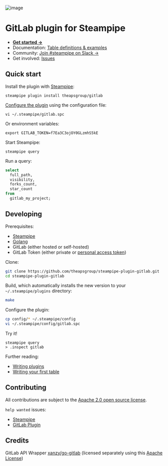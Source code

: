 ![image](https://github.com/theapsgroup/steampipe-plugin-gitlab/raw/main/docs/gitlab-plugin-social-graphic.png)

# GitLab plugin for Steampipe

* **[Get started →](https://hub.steampipe.io/plugins/theapsgroup/gitlbb)**
* Documentation: [Table definitions & examples](https://hub.steampipe.io/plugins/theapsgroup/gitlab/tables)
* Community: [Join #steampipe on Slack →](https://turbot.com/community/join)
* Get involved: [Issues](https://github.com/theapsgroup/steampipe-plugin-gitlab/issues)

## Quick start

Install the plugin with [Steampipe](https://steampipe.io/downloads):

```shell
steampipe plugin install theapsgroup/gitlab
```

[Configure the plugin](https://hub.steampipe.io/plugins/theapsgroup/gitlab#configuration) using the configuration file:

```shell
vi ~/.steampipe/gitlab.spc
```

Or environment variables:

```shell
export GITLAB_TOKEN=f7Ea3C3ojOY0GLzmhS5kE
```

Start Steampipe:

```shell
steampipe query
```

Run a query:

```sql
select
  full_path,
  visibility,
  forks_count,
  star_count
from
  gitlab_my_project;
```

## Developing

Prerequisites:

* [Steampipe](https://steampipe.io/downloads)
* [Golang](https://golang.org/doc/install)
* GitLab (either hosted or self-hosted)
* GitLab Token (either private or [personal access token](https://docs.gitlab.com/ee/user/profile/personal_access_tokens.html))

Clone:

```sh
git clone https://github.com/theapsgroup/steampipe-plugin-gitlab.git
cd steampipe-plugin-gitlab
```

Build, which automatically installs the new version to your `~/.steampipe/plugins` directory:

```sh
make
```

Configure the plugin:

```sh
cp config/* ~/.steampipe/config
vi ~/.steampipe/config/gitlab.spc
```

Try it!

```shell
steampipe query
> .inspect gitlab
```

Further reading:

* [Writing plugins](https://steampipe.io/docs/develop/writing-plugins)
* [Writing your first table](https://steampipe.io/docs/develop/writing-your-first-table)

## Contributing

All contributions are subject to the [Apache 2.0 open source license](https://github.com/theapsgroup/steampipe-plugin-gitlab/blob/main/LICENSE).

`help wanted` issues:

* [Steampipe](https://github.com/turbot/steampipe/labels/help%20wanted)
* [GitLab Plugin](https://github.com/theapsgroup/steampipe-plugin-gitlab/labels/help%20wanted)

## Credits

GitLab API Wrapper [xanzy/go-gitlab](https://github.com/xanzy/go-gitlab) (licensed separately using this [Apache License](https://github.com/xanzy/go-gitlab/blob/master/LICENSE))